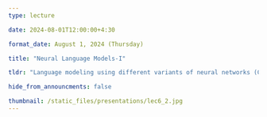 ```yaml
---
type: lecture

date: 2024-08-01T12:00:00+4:30

format_date: August 1, 2024 (Thursday)

title: "Neural Language Models-I"

tldr: "Language modeling using different variants of neural networks (CNN, RNN)."

hide_from_announcments: false

thumbnail: /static_files/presentations/lec6_2.jpg
---
```


<!-- Other additional contents using markdown -->
